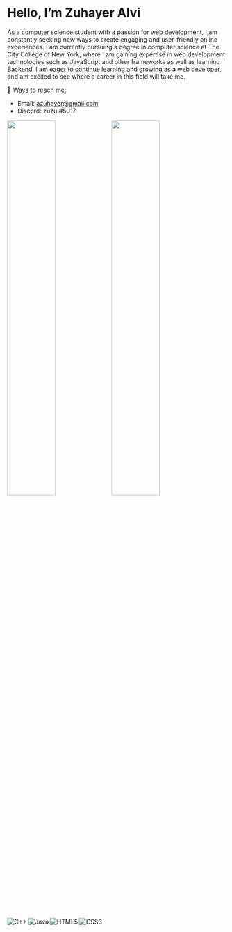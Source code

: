 # Hello, I’m Zuhayer Alvi 
As a computer science student with a passion for web development, I am constantly seeking new ways to create engaging and user-friendly online experiences. I am currently pursuing a degree in computer science at The City College of New York, where I am gaining expertise in web development technologies such as JavaScript and other frameworks as well as learning Backend. I am eager to continue learning and growing as a web developer, and am excited to see where a career in this field will take me.

💬 Ways to reach me:
- Email: azuhayer@gmail.com
- Discord: zuzu!#5017

<img align="left" width="47%" src="https://github-readme-stats.vercel.app/api?username=azuhayer&show_icons=true&theme=dracula" />

<img align="left" width="47%" src="https://github-readme-stats.vercel.app/api/top-langs/?username=azuhayer&layout=compact" />

<img align="left" alt="C++" src="https://img.shields.io/badge/c++-%2300599C.svg?style=for-the-badge&logo=c%2B%2B&logoColor=white" />
<img align="left" alt="Java" src="https://img.shields.io/badge/java-%23ED8B00.svg?style=for-the-badge&logo=java&logoColor=white" />
<img align="left" alt="HTML5" src="https://img.shields.io/badge/html5-%23E34F26.svg?style=for-the-badge&logo=html5&logoColor=white" />
<img  alt="CSS3" src="https://img.shields.io/badge/css3-%231572B6.svg?style=for-the-badge&logo=css3&logoColor=white" />




<!---
azuhayer/azuhayer is a ✨ special ✨ repository because its `README.md` (this file) appears on your GitHub profile.
You can click the Preview link to take a look at your changes.
--->
